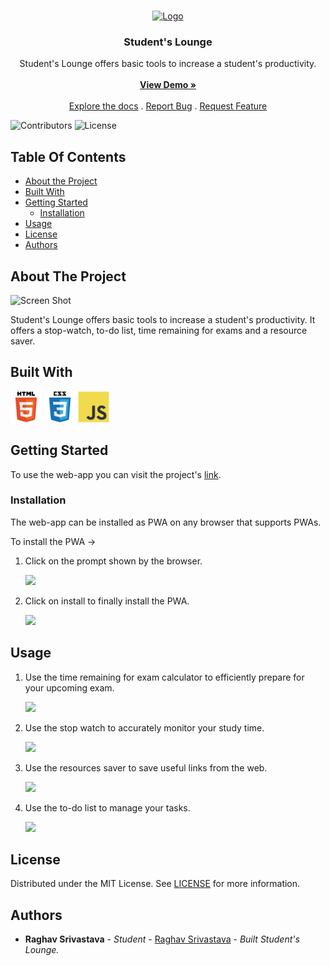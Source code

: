<br/>
<p align="center">
  <a href="https://github.com/raghavsrvt/students_lounge">
    <img src="https://github.com/raghavsrvt/students_lounge/assets/117651088/1f169228-5eb4-4a80-b10d-558aa6614623" alt="Logo" width="80" height="80">
  </a>

  <h3 align="center">Student's Lounge</h3>

  <p align="center">
    Student's Lounge offers basic tools to increase a student's productivity.
    <br/>
    <br/>
    <a href="https://raghavsrvt.github.io/students_lounge/"><strong>View Demo »</strong></a>
    <br/>
    <br/>
    <a href="https://github.com/raghavsrvt/students_lounge">Explore the docs</a>
    .
    <a href="https://github.com/raghavsrvt/students_lounge/issues">Report Bug</a>
    .
    <a href="https://github.com/raghavsrvt/students_lounge/issues">Request Feature</a>
  </p>
</p>

![Contributors](https://img.shields.io/github/contributors/raghavsrvt/students_lounge?color=dark-green) ![License](https://img.shields.io/github/license/raghavsrvt/students_lounge) 

## Table Of Contents

* [About the Project](#about-the-project)
* [Built With](#built-with)
* [Getting Started](#getting-started)
  * [Installation](#installation)
* [Usage](#usage)
* [License](#license)
* [Authors](#authors)

## About The Project

![Screen Shot](https://github.com/raghavsrvt/students_lounge/assets/117651088/50d61b2a-818f-4878-9ec4-db126f06148c)

Student's Lounge offers basic tools to increase a student's productivity. It offers a stop-watch, to-do list, time remaining for exams and a resource saver. 

## Built With

<div><img src='https://raw.githubusercontent.com/devicons/devicon/master/icons/html5/html5-original-wordmark.svg' width = '50px'>
<img src='https://raw.githubusercontent.com/devicons/devicon/master/icons/css3/css3-original-wordmark.svg' width = '50px'>
<img src='https://raw.githubusercontent.com/devicons/devicon/master/icons/javascript/javascript-original.svg' width = '50px'></div>

## Getting Started

To use the web-app you can visit the project's <a href='raghavsrvt.github.io/students_lounge'/>link</a>.

### Installation

The web-app can be installed as PWA on any browser that supports PWAs.

To install the PWA  ->

1. Click on the prompt shown by the browser.  

    <img src = 'https://github.com/raghavsrvt/students_lounge/assets/117651088/c499cc95-1faf-4e46-a08f-6f59fc603cfc' width='300px'>


2. Click on install to finally install the PWA.

    <img src = 'https://github.com/raghavsrvt/students_lounge/assets/117651088/8198a191-3b9e-4c97-a31e-15a5e3f8d7e1' width='300px'>


## Usage

1. Use the time remaining for exam calculator to efficiently prepare for your upcoming exam.

    <img src = 'https://github.com/raghavsrvt/students_lounge/assets/117651088/c90a8377-aa8c-4812-b3f9-b9f917e6c0f5' width='300px'> 
   


2. Use the stop watch to accurately monitor your study time.

    <img src = 'https://github.com/raghavsrvt/students_lounge/assets/117651088/b0ded58f-94fe-4e5c-8892-6094a32b6128' width='300px'>



3. Use the resources saver to save useful links from the web.

    <img src = 'https://github.com/raghavsrvt/students_lounge/assets/117651088/bf970d33-d7ba-471c-a1da-04ae8039bbb9' width='300px'>




4. Use the to-do list to manage your tasks.

    <img src = 'https://github.com/raghavsrvt/students_lounge/assets/117651088/8d39aa11-7a78-4992-be3b-1eb5f542a322' width='300px'>

## License

Distributed under the MIT License. See [LICENSE](https://github.com/raghavsrvt/students_lounge/blob/main/LICENSE.md) for more information.

## Authors

* **Raghav Srivastava** - *Student* - [Raghav Srivastava](https://github.com/raghavsrvt/) - *Built Student's Lounge.*

